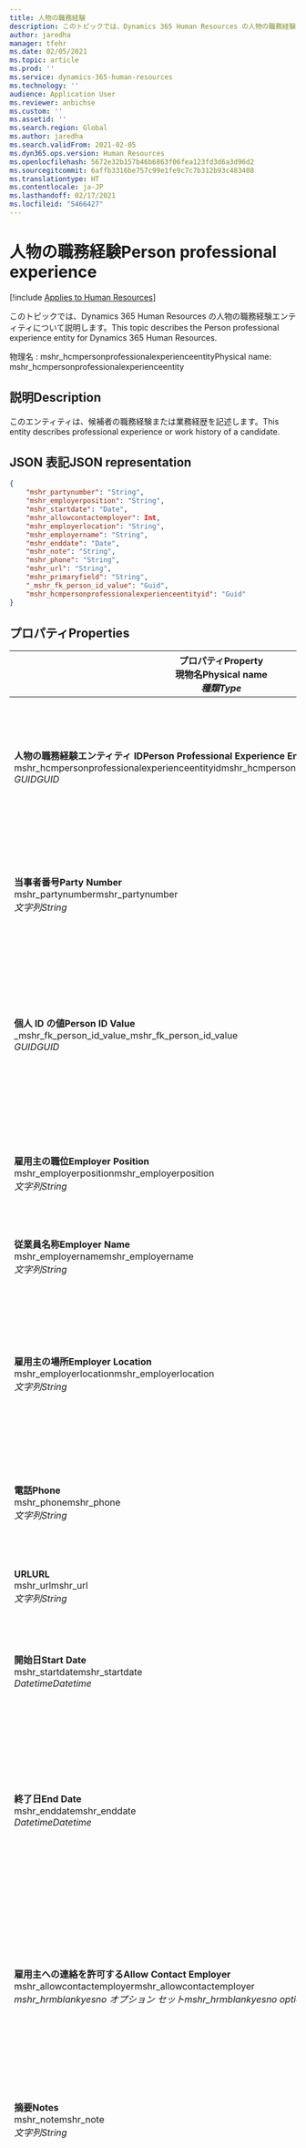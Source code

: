 ```yaml
---
title: 人物の職務経験
description: このトピックでは、Dynamics 365 Human Resources の人物の職務経験エンティティについて説明します。
author: jaredha
manager: tfehr
ms.date: 02/05/2021
ms.topic: article
ms.prod: ''
ms.service: dynamics-365-human-resources
ms.technology: ''
audience: Application User
ms.reviewer: anbichse
ms.custom: ''
ms.assetid: ''
ms.search.region: Global
ms.author: jaredha
ms.search.validFrom: 2021-02-05
ms.dyn365.ops.version: Human Resources
ms.openlocfilehash: 5672e32b157b46b6863f06fea123fd3d6a3d96d2
ms.sourcegitcommit: 6affb3316be757c99e1fe9c7c7b312b93c483408
ms.translationtype: HT
ms.contentlocale: ja-JP
ms.lasthandoff: 02/17/2021
ms.locfileid: "5466427"
---
```

# <a name="person-professional-experience"></a><span data-ttu-id="ee802-103">人物の職務経験</span><span class="sxs-lookup"><span data-stu-id="ee802-103">Person professional experience</span></span>

[!include [Applies to Human Resources](../includes/applies-to-hr.md)]

<span data-ttu-id="ee802-104">このトピックでは、Dynamics 365 Human Resources の人物の職務経験エンティティについて説明します。</span><span class="sxs-lookup"><span data-stu-id="ee802-104">This topic describes the Person professional experience entity for Dynamics 365 Human Resources.</span></span>

<span data-ttu-id="ee802-105">物理名 : mshr_hcmpersonprofessionalexperienceentity</span><span class="sxs-lookup"><span data-stu-id="ee802-105">Physical name: mshr_hcmpersonprofessionalexperienceentity</span></span>

## <a name="description"></a><span data-ttu-id="ee802-106">説明</span><span class="sxs-lookup"><span data-stu-id="ee802-106">Description</span></span>

<span data-ttu-id="ee802-107">このエンティティは、候補者の職務経験または業務経歴を記述します。</span><span class="sxs-lookup"><span data-stu-id="ee802-107">This entity describes professional experience or work history of a candidate.</span></span>

## <a name="json-representation"></a><span data-ttu-id="ee802-108">JSON 表記</span><span class="sxs-lookup"><span data-stu-id="ee802-108">JSON representation</span></span>

```json
{
    "mshr_partynumber": "String",
    "mshr_employerposition": "String",
    "mshr_startdate": "Date",
    "mshr_allowcontactemployer": Int,
    "mshr_employerlocation": "String",
    "mshr_employername": "String",
    "mshr_enddate": "Date",
    "mshr_note": "String",
    "mshr_phone": "String",
    "mshr_url": "String",
    "mshr_primaryfield": "String",
    "_mshr_fk_person_id_value": "Guid",
    "mshr_hcmpersonprofessionalexperienceentityid": "Guid"
}
```

## <a name="properties"></a><span data-ttu-id="ee802-109">プロパティ</span><span class="sxs-lookup"><span data-stu-id="ee802-109">Properties</span></span>

| <span data-ttu-id="ee802-110">プロパティ</span><span class="sxs-lookup"><span data-stu-id="ee802-110">Property</span></span><br><span data-ttu-id="ee802-111">**現物名**</span><span class="sxs-lookup"><span data-stu-id="ee802-111">**Physical name**</span></span><br><span data-ttu-id="ee802-112">**_種類_**</span><span class="sxs-lookup"><span data-stu-id="ee802-112">**_Type_**</span></span> | <span data-ttu-id="ee802-113">使用</span><span class="sxs-lookup"><span data-stu-id="ee802-113">Use</span></span> | <span data-ttu-id="ee802-114">説明</span><span class="sxs-lookup"><span data-stu-id="ee802-114">Description</span></span> |
| --- | --- | --- |
| <span data-ttu-id="ee802-115">**人物の職務経験エンティティ ID**</span><span class="sxs-lookup"><span data-stu-id="ee802-115">**Person Professional Experience Entity ID**</span></span><br><span data-ttu-id="ee802-116">mshr_hcmpersonprofessionalexperienceentityid</span><span class="sxs-lookup"><span data-stu-id="ee802-116">mshr_hcmpersonprofessionalexperienceentityid</span></span><br><span data-ttu-id="ee802-117">*GUID*</span><span class="sxs-lookup"><span data-stu-id="ee802-117">*GUID*</span></span> | <span data-ttu-id="ee802-118">読み取り専用</span><span class="sxs-lookup"><span data-stu-id="ee802-118">Read-only</span></span><br><span data-ttu-id="ee802-119">必須</span><span class="sxs-lookup"><span data-stu-id="ee802-119">Required</span></span> | <span data-ttu-id="ee802-120">システムが生成した、エンティティ レコードの一意識別子です。</span><span class="sxs-lookup"><span data-stu-id="ee802-120">System-generated unique identifier for the entity record.</span></span> |
| <span data-ttu-id="ee802-121">**当事者番号**</span><span class="sxs-lookup"><span data-stu-id="ee802-121">**Party Number**</span></span><br><span data-ttu-id="ee802-122">mshr_partynumber</span><span class="sxs-lookup"><span data-stu-id="ee802-122">mshr_partynumber</span></span><br><span data-ttu-id="ee802-123">*文字列*</span><span class="sxs-lookup"><span data-stu-id="ee802-123">*String*</span></span> | <span data-ttu-id="ee802-124">読み取り/書き込み</span><span class="sxs-lookup"><span data-stu-id="ee802-124">Read/write</span></span><br><span data-ttu-id="ee802-125">必須</span><span class="sxs-lookup"><span data-stu-id="ee802-125">Required</span></span> | <span data-ttu-id="ee802-126">候補者の個人レコードの一意識別子です。</span><span class="sxs-lookup"><span data-stu-id="ee802-126">Unique identifier of the person record for the candidate.</span></span> |
| <span data-ttu-id="ee802-127">**個人 ID の値**</span><span class="sxs-lookup"><span data-stu-id="ee802-127">**Person ID Value**</span></span><br><span data-ttu-id="ee802-128">_mshr_fk_person_id_value</span><span class="sxs-lookup"><span data-stu-id="ee802-128">_mshr_fk_person_id_value</span></span><br><span data-ttu-id="ee802-129">*GUID*</span><span class="sxs-lookup"><span data-stu-id="ee802-129">*GUID*</span></span> | <span data-ttu-id="ee802-130">読み取り専用</span><span class="sxs-lookup"><span data-stu-id="ee802-130">Read-only</span></span><br><span data-ttu-id="ee802-131">必須</span><span class="sxs-lookup"><span data-stu-id="ee802-131">Required</span></span><br><span data-ttu-id="ee802-132">外部キー : mshr_dirpersonentity の mshr_dirpersonentityid</span><span class="sxs-lookup"><span data-stu-id="ee802-132">Foreign key: mshr_dirpersonentityid of mshr_dirpersonentity</span></span> | <span data-ttu-id="ee802-133">システムが生成した、人物のエンティティ レコードの一意識別子です。</span><span class="sxs-lookup"><span data-stu-id="ee802-133">System-generated unique identifier of the person entity record.</span></span> |
| <span data-ttu-id="ee802-134">**雇用主の職位**</span><span class="sxs-lookup"><span data-stu-id="ee802-134">**Employer Position**</span></span><br><span data-ttu-id="ee802-135">mshr_employerposition</span><span class="sxs-lookup"><span data-stu-id="ee802-135">mshr_employerposition</span></span><br><span data-ttu-id="ee802-136">*文字列*</span><span class="sxs-lookup"><span data-stu-id="ee802-136">*String*</span></span> | <span data-ttu-id="ee802-137">読み取り/書き込み</span><span class="sxs-lookup"><span data-stu-id="ee802-137">Read/write</span></span><br><span data-ttu-id="ee802-138">必須</span><span class="sxs-lookup"><span data-stu-id="ee802-138">Required</span></span> | <span data-ttu-id="ee802-139">候補者が在職中に経験した職位です。</span><span class="sxs-lookup"><span data-stu-id="ee802-139">The position title held by the candidate while under employment.</span></span> |
| <span data-ttu-id="ee802-140">**従業員名称**</span><span class="sxs-lookup"><span data-stu-id="ee802-140">**Employer Name**</span></span><br><span data-ttu-id="ee802-141">mshr_employername</span><span class="sxs-lookup"><span data-stu-id="ee802-141">mshr_employername</span></span><br><span data-ttu-id="ee802-142">*文字列*</span><span class="sxs-lookup"><span data-stu-id="ee802-142">*String*</span></span> | <span data-ttu-id="ee802-143">読み取り/書き込み</span><span class="sxs-lookup"><span data-stu-id="ee802-143">Read/write</span></span><br><span data-ttu-id="ee802-144">必須</span><span class="sxs-lookup"><span data-stu-id="ee802-144">Required</span></span> | <span data-ttu-id="ee802-145">従業員の名前です。</span><span class="sxs-lookup"><span data-stu-id="ee802-145">The name of the employer.</span></span> |
| <span data-ttu-id="ee802-146">**雇用主の場所**</span><span class="sxs-lookup"><span data-stu-id="ee802-146">**Employer Location**</span></span><br><span data-ttu-id="ee802-147">mshr_employerlocation</span><span class="sxs-lookup"><span data-stu-id="ee802-147">mshr_employerlocation</span></span><br><span data-ttu-id="ee802-148">*文字列*</span><span class="sxs-lookup"><span data-stu-id="ee802-148">*String*</span></span> | <span data-ttu-id="ee802-149">読み取り/書き込み</span><span class="sxs-lookup"><span data-stu-id="ee802-149">Read/write</span></span><br><span data-ttu-id="ee802-150">オプション</span><span class="sxs-lookup"><span data-stu-id="ee802-150">Optional</span></span> | <span data-ttu-id="ee802-151">雇用主の場所です。</span><span class="sxs-lookup"><span data-stu-id="ee802-151">The employer’s location.</span></span> <span data-ttu-id="ee802-152">最大の長さ : 60 。</span><span class="sxs-lookup"><span data-stu-id="ee802-152">Max length: 60.</span></span> <span data-ttu-id="ee802-153">特定の形式や定義は不要です。</span><span class="sxs-lookup"><span data-stu-id="ee802-153">No specific format defined or required.</span></span> |
| <span data-ttu-id="ee802-154">**電話**</span><span class="sxs-lookup"><span data-stu-id="ee802-154">**Phone**</span></span><br><span data-ttu-id="ee802-155">mshr_phone</span><span class="sxs-lookup"><span data-stu-id="ee802-155">mshr_phone</span></span><br><span data-ttu-id="ee802-156">*文字列*</span><span class="sxs-lookup"><span data-stu-id="ee802-156">*String*</span></span> | <span data-ttu-id="ee802-157">読み取り/書き込み</span><span class="sxs-lookup"><span data-stu-id="ee802-157">Read/write</span></span><br><span data-ttu-id="ee802-158">オプション</span><span class="sxs-lookup"><span data-stu-id="ee802-158">Optional</span></span> | <span data-ttu-id="ee802-159">雇用主の電話番号です。</span><span class="sxs-lookup"><span data-stu-id="ee802-159">The employer’s phone number.</span></span> |
| <span data-ttu-id="ee802-160">**URL**</span><span class="sxs-lookup"><span data-stu-id="ee802-160">**URL**</span></span><br><span data-ttu-id="ee802-161">mshr_url</span><span class="sxs-lookup"><span data-stu-id="ee802-161">mshr_url</span></span><br><span data-ttu-id="ee802-162">*文字列*</span><span class="sxs-lookup"><span data-stu-id="ee802-162">*String*</span></span> | <span data-ttu-id="ee802-163">読み取り/書き込み</span><span class="sxs-lookup"><span data-stu-id="ee802-163">Read/write</span></span><br><span data-ttu-id="ee802-164">オプション</span><span class="sxs-lookup"><span data-stu-id="ee802-164">Optional</span></span> | <span data-ttu-id="ee802-165">雇用主の Web サイトの URL です。</span><span class="sxs-lookup"><span data-stu-id="ee802-165">The URL of the employer’s website.</span></span> |
| <span data-ttu-id="ee802-166">**開始日**</span><span class="sxs-lookup"><span data-stu-id="ee802-166">**Start Date**</span></span><br><span data-ttu-id="ee802-167">mshr_startdate</span><span class="sxs-lookup"><span data-stu-id="ee802-167">mshr_startdate</span></span><br><span data-ttu-id="ee802-168">*Datetime*</span><span class="sxs-lookup"><span data-stu-id="ee802-168">*Datetime*</span></span> | <span data-ttu-id="ee802-169">読み取り/書き込み</span><span class="sxs-lookup"><span data-stu-id="ee802-169">Read/write</span></span><br><span data-ttu-id="ee802-170">必須</span><span class="sxs-lookup"><span data-stu-id="ee802-170">Required</span></span> | <span data-ttu-id="ee802-171">候補者の雇用開始日です。</span><span class="sxs-lookup"><span data-stu-id="ee802-171">The start date of the candidate’s employment.</span></span> |
| <span data-ttu-id="ee802-172">**終了日**</span><span class="sxs-lookup"><span data-stu-id="ee802-172">**End Date**</span></span><br><span data-ttu-id="ee802-173">mshr_enddate</span><span class="sxs-lookup"><span data-stu-id="ee802-173">mshr_enddate</span></span><br><span data-ttu-id="ee802-174">*Datetime*</span><span class="sxs-lookup"><span data-stu-id="ee802-174">*Datetime*</span></span> | <span data-ttu-id="ee802-175">読み取り/書き込み</span><span class="sxs-lookup"><span data-stu-id="ee802-175">Read/write</span></span><br><span data-ttu-id="ee802-176">オプション</span><span class="sxs-lookup"><span data-stu-id="ee802-176">Optional</span></span> | <span data-ttu-id="ee802-177">候補者の雇用終了日です。候補者の雇用が継続している場合は、null 値となります。</span><span class="sxs-lookup"><span data-stu-id="ee802-177">The end date of the candidate’s employment, or null if the candidate is still employed here.</span></span> |
| <span data-ttu-id="ee802-178">**雇用主への連絡を許可する**</span><span class="sxs-lookup"><span data-stu-id="ee802-178">**Allow Contact Employer**</span></span><br><span data-ttu-id="ee802-179">mshr_allowcontactemployer</span><span class="sxs-lookup"><span data-stu-id="ee802-179">mshr_allowcontactemployer</span></span><br><span data-ttu-id="ee802-180">*mshr_hrmblankyesno オプション セット*</span><span class="sxs-lookup"><span data-stu-id="ee802-180">*mshr_hrmblankyesno option set*</span></span> | <span data-ttu-id="ee802-181">読み取り/書き込み</span><span class="sxs-lookup"><span data-stu-id="ee802-181">Read/write</span></span><br><span data-ttu-id="ee802-182">オプション</span><span class="sxs-lookup"><span data-stu-id="ee802-182">Optional</span></span> | <span data-ttu-id="ee802-183">候補者が前の雇用主への連絡を許可するかどうかを示します。</span><span class="sxs-lookup"><span data-stu-id="ee802-183">Signifies whether the candidate allows contacting the previous employer.</span></span> |
| <span data-ttu-id="ee802-184">**摘要**</span><span class="sxs-lookup"><span data-stu-id="ee802-184">**Notes**</span></span><br><span data-ttu-id="ee802-185">mshr_note</span><span class="sxs-lookup"><span data-stu-id="ee802-185">mshr_note</span></span><br><span data-ttu-id="ee802-186">*文字列*</span><span class="sxs-lookup"><span data-stu-id="ee802-186">*String*</span></span> | <span data-ttu-id="ee802-187">読み取り/書き込み</span><span class="sxs-lookup"><span data-stu-id="ee802-187">Read/write</span></span><br><span data-ttu-id="ee802-188">オプション</span><span class="sxs-lookup"><span data-stu-id="ee802-188">Optional</span></span> | <span data-ttu-id="ee802-189">採用担当者や採用マネージャーが使用するメモです。</span><span class="sxs-lookup"><span data-stu-id="ee802-189">Notes for use by the recruiter or hiring manager.</span></span> |
| <span data-ttu-id="ee802-190">**基本フィールド**</span><span class="sxs-lookup"><span data-stu-id="ee802-190">**Primary Field**</span></span><br><span data-ttu-id="ee802-191">mshr_primaryfield</span><span class="sxs-lookup"><span data-stu-id="ee802-191">mshr_primaryfield</span></span><br><span data-ttu-id="ee802-192">*文字列*</span><span class="sxs-lookup"><span data-stu-id="ee802-192">*String*</span></span> | <span data-ttu-id="ee802-193">読み取り専用</span><span class="sxs-lookup"><span data-stu-id="ee802-193">Read-only</span></span><br><span data-ttu-id="ee802-194">必須</span><span class="sxs-lookup"><span data-stu-id="ee802-194">Required</span></span> | <span data-ttu-id="ee802-195">エンティティ レコードの基本識別子として使用されるフィールドです。</span><span class="sxs-lookup"><span data-stu-id="ee802-195">Field used as a primary identifier of the entity record.</span></span> <span data-ttu-id="ee802-196">関係者番号、開始日、雇用主の職位、雇用主名の組み合わせです。</span><span class="sxs-lookup"><span data-stu-id="ee802-196">Combination of party number, start date, employer position, and employer name.</span></span> |

## <a name="see-also"></a><span data-ttu-id="ee802-197">参照</span><span class="sxs-lookup"><span data-stu-id="ee802-197">See also</span></span>

[<span data-ttu-id="ee802-198">申請者追跡システム統合APIの概要</span><span class="sxs-lookup"><span data-stu-id="ee802-198">Applicant Tracking System integration API introduction</span></span>](hr-admin-integration-ats-api-introduction.md)<br>
[<span data-ttu-id="ee802-199">採用する採用候補者に対するクエリの例</span><span class="sxs-lookup"><span data-stu-id="ee802-199">Example query for Candidate to hire</span></span>](hr-admin-integration-ats-api-candidate-to-hire-example-query.md)



[!INCLUDE[footer-include](../includes/footer-banner.md)]